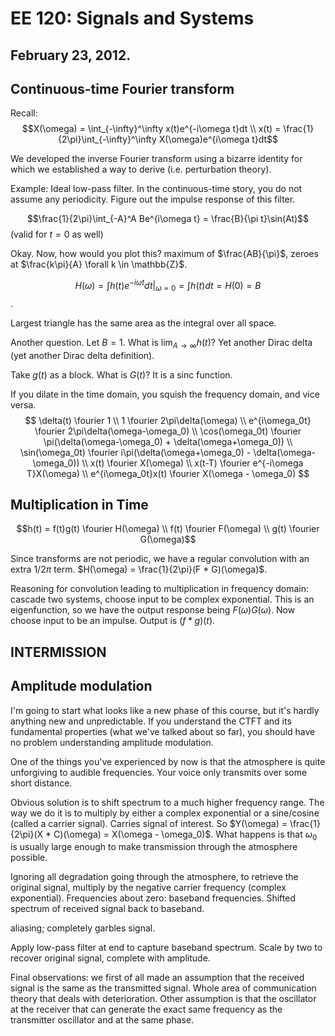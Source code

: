 EE 120: Signals and Systems
===========================
February 23, 2012.
-----------------
Continuous-time Fourier transform
---------------------------------

Recall:
$$X(\omega) = \int_{-\infty}^\infty x(t)e^{-i\omega t}dt
\\ x(t) = \frac{1}{2\pi}\int_{-\infty}^\infty X(\omega)e^{i\omega t}dt$$

We developed the inverse Fourier transform using a bizarre identity for
which we established a way to derive (i.e. perturbation theory).

Example: Ideal low-pass filter. In the continuous-time story, you do not
assume any periodicity. Figure out the impulse response of this filter.

$$\frac{1}{2\pi}\int_{-A}^A Be^{i\omega t} = \frac{B}{\pi t}\sin(At)$$ (valid
for $t = 0$ as well)

Okay. Now, how would you plot this? maximum of $\frac{AB}{\pi}$, zeroes at
$\frac{k\pi}{A} \forall k \in \mathbb{Z}$.

$$H(\omega) = \int h(t) e^{-i\omega t}dt\bigg|_{\omega=0} = \int h(t)dt =
H(0) = B$$.

Largest triangle has the same area as the integral over all space.

Another question. Let $B=1$. What is $\lim_{A\to\infty} h(t)$? Yet another
Dirac delta (yet another Dirac delta definition).

Take $g(t)$ as a block. What is $G(t)$? It is a sinc function.

If you dilate in the time domain, you squish the frequency domain, and vice
versa.
$$
\delta(t) \fourier 1
\\ 1 \fourier 2\pi\delta(\omega)
\\ e^{i\omega_0t} \fourier 2\pi\delta(\omega-\omega_0)
\\ \cos(\omega_0t) \fourier \pi(\delta(\omega-\omega_0) + \delta(\omega+\omega_0))
\\ \sin(\omega_0t) \fourier i\pi(\delta(\omega+\omega_0) - \delta(\omega-\omega_0))
\\ x(t) \fourier X(\omega)
\\ x(t-T) \fourier e^{-i\omega T}X(\omega)
\\ e^{i\omega_0t}x(t) \fourier X(\omega - \omega_0)
$$

Multiplication in Time
----------------------

$$h(t) = f(t)g(t) \fourier H(\omega)
\\ f(t) \fourier F(\omega)
\\ g(t) \fourier G(\omega)$$

Since transforms are not periodic, we have a regular convolution with an
extra $1/2\pi$ term. $H(\omega) = \frac{1}{2\pi}(F * G)(\omega)$.

Reasoning for convolution leading to multiplication in frequency domain:
cascade two systems, choose input to be complex exponential. This is an
eigenfunction, so we have the output response being $F(\omega)G(\omega)$. Now
choose input to be an impulse. Output is $(f*g)(t)$.

INTERMISSION
------------

Amplitude modulation
--------------------

I'm going to start what looks like a new phase of this course, but it's
hardly anything new and unpredictable. If you understand the CTFT and its
fundamental properties (what we've talked about so far), you should have no
problem understanding amplitude modulation.

One of the things you've experienced by now is that the atmosphere is quite
unforgiving to audible frequencies. Your voice only transmits over some
short distance.

Obvious solution is to shift spectrum to a much higher frequency range. The
way we do it is to multiply by either a complex exponential or a
sine/cosine (called a carrier signal). Carries signal of interest. So
$Y(\omega) = \frac{1}{2\pi}(X * C)(\omega) = X(\omega - \omega_0)$. What
happens is that $\omega_0$ is usually large enough to make transmission
through the atmosphere possible.

Ignoring all degradation going through the atmosphere, to retrieve the
original signal, multiply by the negative carrier frequency (complex
exponential). Frequencies about zero: baseband frequencies. Shifted
spectrum of received signal back to baseband.

aliasing; completely garbles signal.

Apply low-pass filter at end to capture baseband spectrum. Scale by two to
recover original signal, complete with amplitude.

Final observations: we first of all made an assumption that the received
signal is the same as the transmitted signal. Whole area of communication
theory that deals with deterioration. Other assumption is that the
oscillator at the receiver that can generate the exact same frequency as
the transmitter oscillator and at the same phase.

